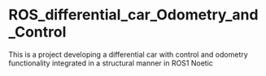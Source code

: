 # ROS_differential_car_Odometry_and_Control
This is a project developing a differential car with control and odometry functionality integrated in a structural manner in ROS1 Noetic
